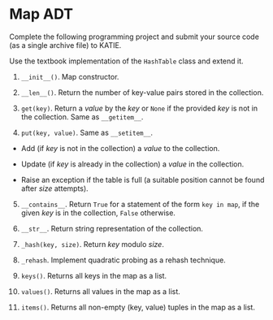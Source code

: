 # Map ADT

Complete the following programming project and submit your source code (as a single archive file) to KATIE.

Use the textbook implementation of the `HashTable` class and extend it.

1. `__init__()`. Map constructor.

2. `__len__()`. Return the number of key-value pairs stored in the collection.

3. `get(key)`. Return a *value* by the *key* or `None` if the provided *key* is not in the collection. Same as `__getitem__`.

4. `put(key, value)`. Same as `__setitem__`.

* Add (if *key* is not in the collection) a *value* to the collection.

* Update (if *key* is already in the collection) a *value* in the collection.

* Raise an exception if the table is full (a suitable position cannot be found after *size* attempts).

5. `__contains__`. Return `True` for a statement of the form `key in map`, if the given *key* is in the collection, `False` otherwise.

6. `__str__`. Return string representation of the collection.

7. `_hash(key, size)`. Return *key* modulo *size*.

8. `_rehash`. Implement quadratic probing as a rehash technique.

9. `keys()`. Returns all keys in the map as a list.

10. `values()`. Returns all values in the map as a list.

11. `items()`. Returns all non-empty (key, value) tuples in the map as a list.
